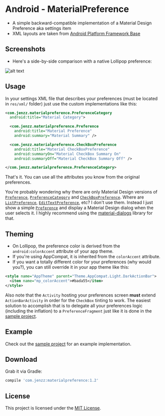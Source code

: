 Android - MaterialPreference
============================
* A simple backward-compatible implementation of a Material Design Preference aka settings item
* XML layouts are taken from [Android Platform Framework Base](https://github.com/android/platform_frameworks_base)

Screenshots
-----------
* Here's a side-by-side comparison with a native Lollipop preference:

![alt text](https://raw.github.com/jenzz/Android-MaterialPreference/master/assets/Screenshot1.png "Material Preference Screenshot")

Usage
-----
In your settings XML file that describes your preferences (must be located in `res/xml/` folder)
just use the custom implementations like this:

```xml
<com.jenzz.materialpreference.PreferenceCategory
  android:title="Material Category">

  <com.jenzz.materialpreference.Preference
    android:title="Material Preference"
    android:summary="Material Summary" />

  <com.jenzz.materialpreference.CheckBoxPreference
    android:title="Material CheckBoxPreference"
    android:summaryOn="Material CheckBox Summary On"
    android:summaryOff="Material CheckBox Summary Off" />

</com.jenzz.materialpreference.PreferenceCategory>
```

That's it. You can use all the attributes you know from the original preferences.

You're probably wondering why there are only Material Design versions
of [`Preference`](http://developer.android.com/reference/android/preference/Preference.html),
[`PreferenceCategory`](http://developer.android.com/reference/android/preference/PreferenceCategory.html)
and [`CheckBoxPreference`](http://developer.android.com/reference/android/preference/CheckBoxPreference.html).
Where are [`ListPreference`](http://developer.android.com/reference/android/preference/ListPreference.html),
[`EditTextPreference`](http://developer.android.com/reference/android/preference/EditTextPreference.html), etc?
I don't use them. Instead I just show a simple [`Preference`](http://developer.android.com/reference/android/preference/Preference.html)
and display a Material Design dialog when the user selects it.
I highly recommend using the [material-dialogs](https://github.com/afollestad/material-dialogs) library for that.

Theming
-------
* On Lollipop, the preference color is derived from the `android:colorAccent` attribute of your app theme.
* If you're using AppCompat, it is inherited from the `colorAccent` attribute.
* If you want a totally different color for your preferences (why would you?), you can still override it in your app theme like this:

```xml
<style name="AppTheme" parent="Theme.AppCompat.Light.DarkActionBar">
  <item name="mp_colorAccent">#bada55</item>
</style>
```

Also note that the `Activity` hosting your preferences screen **must** extend `ActionBarActivity` in order for the `CheckBox` tinting to work.
The easiest solution to accomplish that is to delegate all your preferences logic (including the inflation) to a `PreferenceFragment`
just like it is done in the [sample project](https://github.com/jenzz/Android-MaterialPreference/tree/master/sample).

Example
-------
Check out the [sample project](https://github.com/jenzz/Android-MaterialPreference/tree/master/sample) for an example implementation.

Download
--------

Grab it via Gradle:

```groovy
compile 'com.jenzz:materialpreference:1.2'
```

License
-------
This project is licensed under the [MIT License](https://raw.githubusercontent.com/jenzz/Android-MaterialPreference/master/LICENSE).
